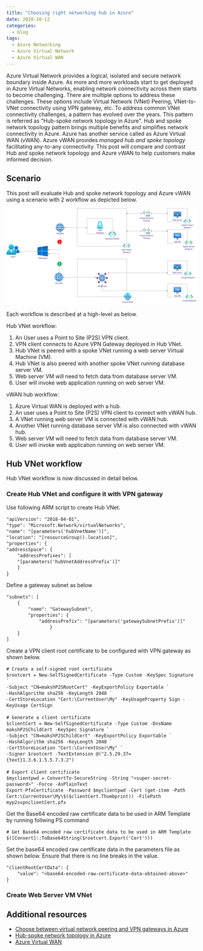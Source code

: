 ```yaml
---
title: "Choosing right networking hub in Azure"
date: 2020-10-12
categories:
  - blog
tags:
  - Azure Networking
  - Azure Virtual Network
  - Azure Virtual WAN
---
```


Azure Virtual Network provides a logical, isolated and secure network boundary inside Azure. As more and more workloads start to get deployed in Azure Virtual Networks, enabling network connectivity across them starts to become challenging. There are multiple options to address these challenges. These options include Virtual Network (VNet) Peering, VNet-to-VNet connectivity using VPN gateway, etc. To address common VNet connectivity challenges, a pattern has evolved over the years. This pattern is referred as "Hub-spoke network topology in Azure". Hub and spoke network topology pattern brings multiple benefits and simplifies network connectivity in Azure. Azure has another service called as Azure Virtual WAN (vWAN). Azure vWAN provides *managed hub and spoke topology* facilitating any-to-any connectivity. This post will compare and contrast Hub and spoke network topology and Azure vWAN to help customers make informed decision. 

## Scenario

This post will evaluate Hub and spoke network topology and Azure vWAN using a scenario with 2 workflow as depicted below.

![design](/assets/vwanhub/vwanhub.jpg)

Each workflow is described at a high-level as below.

Hub VNet workflow:

1. An User uses a Point to Site (P2S) VPN client.
1. VPN client connects to Azure VPN Gateway deployed in Hub VNet.
1. Hub VNet is peered with a spoke VNet running a web server Virtual Machine (VM).
1. Hub VNet is also peered with another spoke VNet running database server VM.
1. Web server VM will need to fetch data from database server VM.
1. User will invoke web application running on web server VM.

vWAN hub workflow:

1. Azure Virtual WAN is deployed with a hub.
1. An user uses a Point to Site (P2S) VPN client to connect with vWAN hub.
1. A VNet running web server VM is connected with vWAN hub.
1. Another VNet running database server VM is also connected with vWAN hub.
1. Web server VM will need to fetch data from database server VM.
1. User will invoke web application running on web server VM.

## Hub VNet workflow

Hub VNet workflow is now discussed in detail below.

### Create Hub VNet and configure it with VPN gateway

Use following ARM script to create Hub VNet.

```armasm
"apiVersion": "2018-04-01",
"type": "Microsoft.Network/virtualNetworks",
"name": "[parameters('hubVnetName')]",
"location": "[resourceGroup().location]",
"properties": {
"addressSpace": {
    "addressPrefixes": [
    "[parameters('hubVnetAddressPrefix')]"
    ]
}
```

Define a gateway subnet as below

```armasm
"subnets": [
    {
        "name": "GatewaySubnet",
        "properties": {
            "addressPrefix": "[parameters('gatewaySubnetPrefix')]"
                }
    }
]
```

Create a VPN client root certificate to be configured with VPN gateway as shown below.

```azurepowershell-interactive
# Create a self-signed root certificate
$rootcert = New-SelfSignedCertificate -Type Custom -KeySpec Signature `
-Subject "CN=makshP2SRootCert" -KeyExportPolicy Exportable `
-HashAlgorithm sha256 -KeyLength 2048 `
-CertStoreLocation "Cert:\CurrentUser\My" -KeyUsageProperty Sign -KeyUsage CertSign

# Generate a client certificate
$clientCert = New-SelfSignedCertificate -Type Custom -DnsName makshP2SChildCert -KeySpec Signature `
-Subject "CN=makshP2SChildCert" -KeyExportPolicy Exportable `
-HashAlgorithm sha256 -KeyLength 2048 `
-CertStoreLocation "Cert:\CurrentUser\My" `
-Signer $rootcert -TextExtension @("2.5.29.37={text}1.3.6.1.5.5.7.3.2")

# Export client certificate
$myclientpwd = ConvertTo-SecureString -String "<super-secret-password>" -Force -AsPlainText
Export-PfxCertificate -Password $myclientpwd -Cert (get-item -Path Cert:\CurrentUser\My\$($clientCert.Thumbprint)) -FilePath myp2svpnclientCert.pfx

```

Get the Base64 encoded raw certificate data to be used in ARM Template by running follwing PS command

```azurepowershell-interactive
# Get Base64 encoded raw certificate data to be used in ARM Template
$([Convert]::ToBase64String($rootcert.Export('Cert')))
```

Set the base64 encoded raw certificate data in the parameters file as shown below. Ensure that there is no line breaks in the value.

```armasm
"clientRootCertData": {
    "value": "<base64-encoded-raw-certificate-data-obtained-above>"
}
```

### Create Web Server VM VNet



## Additional resources

* [Choose between virtual network peering and VPN gateways in Azure](https://docs.microsoft.com/en-us/azure/architecture/reference-architectures/hybrid-networking/vnet-peering)
* [Hub-spoke network topology in Azure](https://docs.microsoft.com/en-us/azure/architecture/reference-architectures/hybrid-networking/hub-spoke)
* [Azure Virtual WAN](https://azure.microsoft.com/en-gb/services/virtual-wan/)
